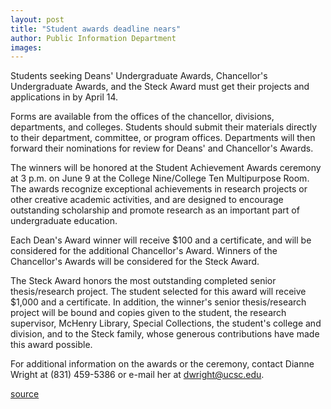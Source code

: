 ```yaml
---
layout: post
title: "Student awards deadline nears"
author: Public Information Department
images:
---
```


Students seeking Deans' Undergraduate Awards, Chancellor's Undergraduate Awards, and the Steck Award must get their projects and applications in by April 14.

Forms are available from the offices of the chancellor, divisions, departments, and colleges. Students should submit their materials directly to their department, committee, or program offices. Departments will then forward their nominations for review for Deans' and Chancellor's Awards.

The winners will be honored at the Student Achievement Awards ceremony at 3 p.m. on June 9 at the College Nine/College Ten Multipurpose Room. The awards recognize exceptional achievements in research projects or other creative academic activities, and are designed to encourage outstanding scholarship and promote research as an important part of undergraduate education.

Each Dean's Award winner will receive $100 and a certificate, and will be considered for the additional Chancellor's Award. Winners of the Chancellor's Awards will be considered for the Steck Award.

The Steck Award honors the most outstanding completed senior thesis/research project. The student selected for this award will receive $1,000 and a certificate. In addition, the winner's senior thesis/research project will be bound and copies given to the student, the research supervisor, McHenry Library, Special Collections, the student's college and division, and to the Steck family, whose generous contributions have made this award possible.

For additional information on the awards or the ceremony, contact Dianne Wright at (831) 459-5386 or e-mail her at [dwright@ucsc.edu][1].

[1]: mailto:dwright@ucsc.edu

[source](http://www1.ucsc.edu/currents/05-06/03-20/brief-awards.asp "Permalink to brief-awards")

